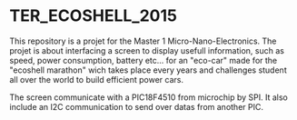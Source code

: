 # TER_ECOSHELL_2015
This repository is a projet for the  Master 1 Micro-Nano-Electronics.
The projet is about interfacing a screen to display usefull information, such as speed, power consumption, battery etc...
for an "eco-car" made for the "ecoshell marathon" wich takes place every years and challenges student all over the world to build efficient power cars.

The screen communicate with a PIC18F4510 from microchip by SPI.
It also include an I2C communication to send over datas from another PIC.


